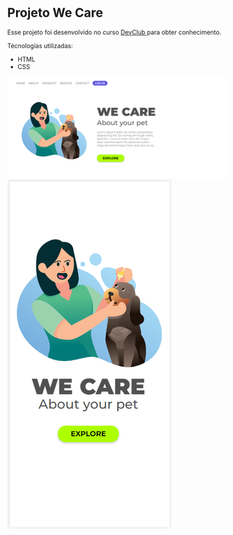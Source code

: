 # Projeto We Care

<p> Esse projeto foi desenvolvido no curso <a href="https://rodolfomori.com.br/devclub/"> DevClub </a> para obter conhecimento.

Técnologias utilizadas:

- HTML
- CSS

<img src="img/desktop.png" />
<img src="img/mobile.png" />
